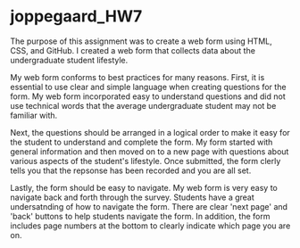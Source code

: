 # joppegaard_HW7

The purpose of this assignment was to create a web form using HTML, CSS, and GitHub. I created
a web form that collects data about the undergraduate student lifestyle. 

My web form conforms to best practices for many reasons. First, it is essential to use clear and simple language when creating questions for the form. My web form incorporated easy to understand questions and did not use technical words that the average undergraduate student may not be familiar with.

Next, the questions should be arranged in a logical order to make it easy for the student to understand and complete the form. My form started with general information and then moved on to a new page with questions about various aspects of the student's lifestyle. Once submitted, the form clerly tells you that the repsonse has been recorded and you are all set. 

Lastly, the form should be easy to navigate. My web form is very easy to navigate back and forth through the survey. Students have a great undersatnding of how to navigate the form. There are clear 'next page' and 'back' buttons to help students navigate the form. In addition, the form includes page numbers at the bottom to clearly indicate which page you are on. 